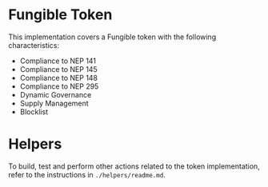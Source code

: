# Fungible Token

This implementation covers a Fungible token with the following characteristics:

- Compliance to NEP 141
- Compliance to NEP 145
- Compliance to NEP 148
- Compliance to NEP 295
- Dynamic Governance
- Supply Management
- Blocklist


# Helpers

To build, test and perform other actions related to the token implementation, refer to the instructions in `./helpers/readme.md`.
